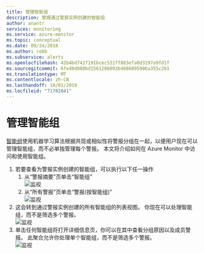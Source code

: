```yaml
---
title: 管理智能组
description: 管理通过警报实例创建的智能组
author: anantr
services: monitoring
ms.service: azure-monitor
ms.topic: conceptual
ms.date: 09/24/2018
ms.author: robb
ms.subservice: alerts
ms.openlocfilehash: 42b4bd7427191bcec531ff883efa0d3297a9fd1f
ms.sourcegitcommit: 6fe40d080bd1561286093b488609590ba355c261
ms.translationtype: MT
ms.contentlocale: zh-CN
ms.lasthandoff: 10/01/2019
ms.locfileid: "71702841"
---
```

# <a name="manage-smart-groups"></a>管理智能组
[智能组](https://aka.ms/smart-groups)使用机器学习算法根据共现或相似性将警报分组在一起，以便用户现在可以管理智能组，而不必单独管理每个警报。 本文将介绍如何在 Azure Monitor 中访问和使用智能组。
1.  若要查看为警报实例创建的智能组，可以执行以下任一操作
     1. 从“警报摘要”页单击“智能组”    
    ![监视](./media/alerts-managing-smart-groups/sg-alerts-summary.jpg)
     2. 从“所有警报”页单击“警报(按智能组)”   
     ![监视](./media/alerts-managing-smart-groups/sg-all-alerts.jpg)
2.  这会转到通过警报实例创建的所有智能组的列表视图。 你现在可以处理智能组，而不是筛选多个警报。   
![监视](./media/alerts-managing-smart-groups/sg-list.jpg)
3.  单击任何智能组将打开详细信息页，你可以在其中查看分组原因以及成员警报。 此聚合允许你处理单个智能组，而不是筛选多个警报。   
![监视](./media/alerts-managing-smart-groups/sg-details.jpg)


